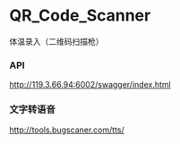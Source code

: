 # QR_Code_Scanner
体温录入（二维码扫描枪）



### API
http://119.3.66.94:6002/swagger/index.html


### 文字转语音
http://tools.bugscaner.com/tts/